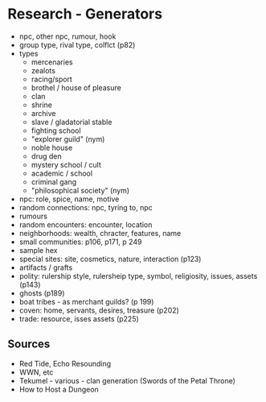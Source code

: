 # Research - Generators
* npc, other npc, rumour, hook
* group type, rival type, colflct (p82)
* types
    * mercenaries
    * zealots
    * racing/sport
    * brothel / house of pleasure
    * clan
    * shrine
    * archive
    * slave / gladatorial stable
    * fighting school
    * "explorer guild" (nym)
    * noble house
    * drug den
    * mystery school / cult
    * academic / school
    * criminal gang
    * "philosophical society" (nym)
* npc: role, spice, name, motive
* random connections: npc, tyring to, npc
* rumours
* random encounters: encounter, location
* neighborhoods: wealth, chracter, features, name
* small communities: p106, p171, p 249
* sample hex
* special sites: site, cosmetics, nature, interaction (p123)
* artifacts / grafts
* polity: rulership style, rulersheip type, symbol, religiosity, issues, assets (p143)
* ghosts (p189)
* boat tribes - as merchant guilds? (p 199)
* coven: home, servants, desires, treasure (p202)
* trade: resource, isses assets (p225)




## Sources
* Red Tide, Echo Resounding
* WWN, etc
* Tekumel - various - clan generation  (Swords of the Petal Throne)
* How to Host a Dungeon

